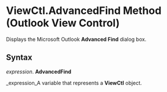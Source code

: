 
# ViewCtl.AdvancedFind Method (Outlook View Control)

Displays the Microsoft Outlook  **Advanced Find** dialog box.


## Syntax

 _expression_. **AdvancedFind**

 _expression_A variable that represents a  **ViewCtl** object.

